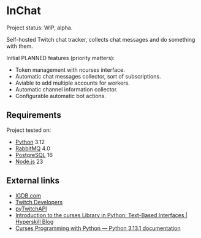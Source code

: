 # InChat

Project status: WIP, alpha.

Self-hosted Twitch chat tracker, collects chat messages and do something with
them.

Initial PLANNED features (priority matters):

- Token management with ncurses interface.
- Automatic chat messages collector, sort of subscriptions.
- Aviable to add multiple accounts for workers.
- Automatic channel information collector.
- Configurable automatic bot actions.

## Requirements

Project tested on:

- [Python](https://www.python.org/) 3.12
- [RabbitMQ](https://www.rabbitmq.com/) 4.0
- [PostgreSQL](https://www.postgresql.org/) 16
- [Node.js](https://nodejs.org/en) 23

## External links

- [IGDB.com](https://api-docs.igdb.com/)
- [Twitch Developers](https://dev.twitch.tv/docs/api/reference/)
- [pyTwitchAPI](https://github.com/Teekeks/pyTwitchAPI)
- [Introduction to the curses Library in Python: Text-Based Interfaces | Hyperskill Blog](https://web.archive.org/web/20240313205930/https://hyperskill.org/blog/post/introduction-to-the-curses-library-in-python-text-based-interfaces)
- [Curses Programming with Python — Python 3.13.1 documentation](https://docs.python.org/3/howto/curses.html)
